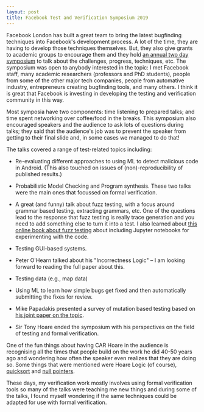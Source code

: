 ```yaml
---
layout: post
title: Facebook Test and Verification Symposium 2019
---
```


Facebook London has built a great team to bring the latest bugfinding techniques into
Facebook's development process.
A lot of the time, they are having to develop those techniques themselves.
But, they also give grants to academic groups to encourage them
and they hold 
[an annual two day symposium](https://fbtavsymposium2019.splashthat.com)
to talk about the challenges, progress, techniques, etc.
The symposium was open to anybody interested in the topic: I met Facebook
staff, many
academic researchers (professors and PhD students),
people from some of the other major tech companies, people from
automative industry, entrepreneurs creating bugfinding tools, and many others.
I think it is great that Facebook is investing in developing the
testing and verification community in this way.

Most symposia have two components: time listening to prepared talks; and time
spent networking over coffee/food in the breaks.
This symposium also encouraged speakers and the audience to ask lots of questions
during talks; they said that the audience's job was to prevent the speaker
from getting to their final slide and, in some cases we managed to do that!

The talks covered a range of test-related topics including:

* Re-evaluating different approaches to using ML to detect malicious code in
  Android.
  (This also touched on issues of (non)-reproducibility of published results.)

* Probabilistic Model Checking and Program synthesis.  These two talks were
  the main ones that focussed on formal verification.

* A great (and funny) talk about fuzz testing, with a focus around grammar
  based testing, extracting grammars, etc.
  One of the questions lead to the response that fuzz testing is really
  trace generation and you need to add something else to turn it into a test.
  I also learned about [this online book about fuzz testing](https://www.fuzzingbook.org) about
  including Jupyter notebooks for experimenting with the code.

* Testing GUI-based systems.

* Peter O'Hearn talked about his "Incorrectness Logic" – I am looking forward
  to reading the full paper about this.

* Testing data (e.g., map data)

* Using ML to learn how simple bugs get fixed and then automatically submitting
  the fixes for review.

* Mike Papadakis presented a survey of mutation based testing based on
  [his joint paper on the topic](https://mutationtesting.uni.lu/survey.pdf).

* Sir Tony Hoare ended the symposium with his perspectives on the field of
  testing and formal verification.

One of the fun things about having CAR Hoare in the audience is recognising all
the times that people build on the work he did 40-50 years ago and wondering
how often the speaker even realizes that they are doing so.
Some things that were mentioned were Hoare Logic (of course),
[quicksort](https://doi.org/10.1093%2Fcomjnl%2F5.1.10)
and [null pointers](https://www.infoq.com/presentations/Null-References-The-Billion-Dollar-Mistake-Tony-Hoare/).

These days, my verification work mostly involves using formal verification
tools so many of the talks were teaching me new things and during some of the
talks, I found myself wondering if the same techniques could be adapted for use
with formal verification.

